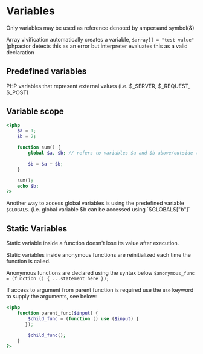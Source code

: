
# Variables  

Only variables may be used as reference denoted by ampersand symbol(&)  

Array vivification automatically creates a variable, `$array[] = "test value"`  (phpactor detects this as an error but interpreter evaluates this as a valid declaration


## Predefined variables  

PHP variables that represent external values (i.e. $_SERVER, $_REQUEST, $_POST)


## Variable scope

```php
<?php
    $a = 1;
    $b = 2;

    function sum() {
        global $a, $b; // refers to variables $a and $b above/outside this function

        $b = $a + $b;
    }

    sum();
    echo $b;
?>
```  

Another way to access global variables is using the predefined variable `$GLOBALS`. (i.e. global variable $b can be accessed using `$GLOBALS["b"]`


## Static Variables  

Static variable inside a function doesn't lose its value after execution.  

Static variables inside anonymous functions are reinitialized each time the function is called.

Anonymous functions are declared using the syntax below
`$anonymous_func = (function () { ...statement here });`

If access to argument from parent function is required use the `use` keyword to supply the arguments, see below:
```php
<?php
    function parent_func($input) {
        $child_func = (function () use ($input) {
       });

        $child_func();
    }
?>
```


